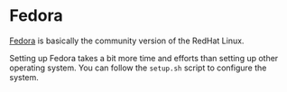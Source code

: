 Fedora
======
[Fedora](https://getfedora.org) is basically the community version of the RedHat Linux.

Setting up Fedora takes a bit more time and efforts than setting up other operating system.  You can follow the `setup.sh` script to configure the system.
